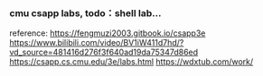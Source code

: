 ### cmu csapp labs, todo：shell lab...
reference:
https://fengmuzi2003.gitbook.io/csapp3e
https://www.bilibili.com/video/BV1iW411d7hd/?vd_source=481416d276f3f640ad19da75347d86ed
https://csapp.cs.cmu.edu/3e/labs.html
https://wdxtub.com/work/
